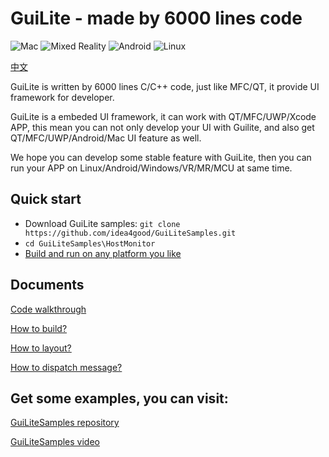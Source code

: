 # GuiLite - made by 6000 lines code
![Mac](Mac.gif)    ![Mixed Reality](WinMR.gif)
![Android](Android.gif)    ![Linux](Linux.gif)

[中文](doc/README-cn.md)

GuiLite is written by 6000 lines C/C++ code, just like MFC/QT, it provide UI framework for developer.

GuiLite is a embeded UI framework, it can work with QT/MFC/UWP/Xcode APP, this mean you can not only develop your UI with Guilite, and also get QT/MFC/UWP/Android/Mac UI feature as well.

We hope you can develop some stable feature with GuiLite, then you can run your APP on Linux/Android/Windows/VR/MR/MCU at same time.

## Quick start
- Download GuiLite samples: `git clone https://github.com/idea4good/GuiLiteSamples.git`
- `cd GuiLiteSamples\HostMonitor`
- [Build and run on any platform you like](https://github.com/idea4good/GuiLiteSamples/blob/master/HostMonitor/README.md)

## Documents
[Code walkthrough](doc/CodeWalkthough.md)

[How to build?](doc/HowToBuild.md)

[How to layout?](doc/HowLayoutWork.md)

[How to dispatch message?](doc/HowMessageWork.md)

## Get some examples, you can visit:
[GuiLiteSamples repository](https://github.com/idea4good/GuiLiteSamples)

[GuiLiteSamples video](https://www.youtube.com/watch?v=grqXEz3bdC0)
